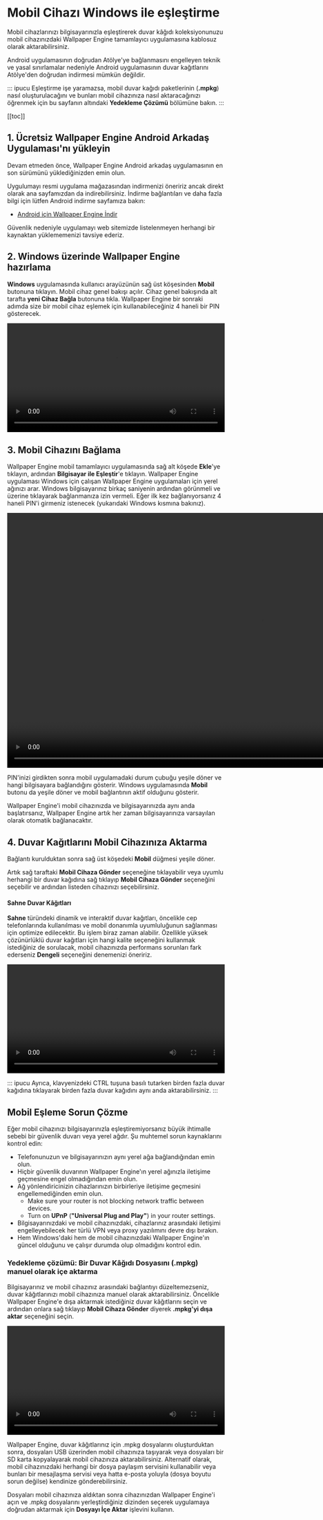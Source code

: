 # Mobil Cihazı Windows ile eşleştirme

Mobil cihazlarınızı bilgisayarınızla eşleştirerek duvar kâğıdı koleksiyonunuzu mobil cihazınızdaki Wallpaper Engine tamamlayıcı uygulamasına kablosuz olarak aktarabilirsiniz.

Android uygulamasının doğrudan Atölye'ye bağlanmasını engelleyen teknik ve yasal sınırlamalar nedeniyle Android uygulamasının duvar kağıtlarını Atölye'den doğrudan indirmesi mümkün değildir.

::: ipucu Eşleştirme işe yaramazsa, mobil duvar kağıdı paketlerinin (**.mpkg**) nasıl oluşturulacağını ve bunları mobil cihazınıza nasıl aktaracağınızı öğrenmek için bu sayfanın altındaki **Yedekleme Çözümü** bölümüne bakın.
:::

[[toc]]

## 1. Ücretsiz Wallpaper Engine Android Arkadaş Uygulaması'nı yükleyin

Devam etmeden önce, Wallpaper Engine Android arkadaş uygulamasının en son sürümünü yüklediğinizden emin olun.

Uygulumayı resmi uygulama mağazasından indirmenizi öneririz ancak direkt olarak ana sayfamızdan da indirebilirsiniz. İndirme bağlantıları ve daha fazla bilgi için lütfen Android indirme sayfamıza bakın:

* [Android için Wallpaper Engine İndir](https://www.wallpaperengine.io/android/)

Güvenlik nedeniyle uygulamayı web sitemizde listelenmeyen herhangi bir kaynaktan yüklememenizi tavsiye ederiz.

## 2. Windows üzerinde Wallpaper Engine hazırlama

**Windows** uygulamasında kullanıcı arayüzünün sağ üst köşesinden **Mobil** butonuna tıklayın. Mobil cihaz genel bakışı açılır. Cihaz genel bakışında alt tarafta **yeni Cihaz Bağla** butonuna tıkla. Wallpaper Engine bir sonraki adımda size bir mobil cihaz eşlemek için kullanabileceğiniz 4 haneli bir PIN gösterecek.

<video width="100%" controls autoplay loop>
  <source src="/videos/mobile_pin.mp4" type="video/mp4">
  Tarayıcınız video etiketini desteklemiyor.
</video>

## 3. Mobil Cihazını Bağlama

Wallpaper Engine mobil tamamlayıcı uygulamasında sağ alt köşede **Ekle**'ye tıklayın, ardından **Bilgisayar ile Eşleştir**'e tıklayın. Wallpaper Engine uygulaması Windows için çalışan Wallpaper Engine uygulamaları için yerel ağınızı arar. Windows bilgisayarınız birkaç saniyenin ardından görünmeli ve üzerine tıklayarak bağlanmanıza izin vermeli. Eğer ilk kez bağlanıyorsanız 4 haneli PIN'i girmeniz istenecek (yukarıdaki Windows kısmına bakınız).

<video height="590px" style="display:block;margin:0 auto;" controls autoplay loop>
  <source src="/videos/mobile_connect.mp4" type="video/mp4">
  Tarayıcınız video etiketini desteklemiyor.
</video>

PIN'inizi girdikten sonra mobil uygulamadaki durum çubuğu yeşile döner ve hangi bilgisayara bağlandığını gösterir. Windows uygulamasında **Mobil** butonu da yeşile döner ve mobil bağlantının aktif olduğunu gösterir.

Wallpaper Engine'i mobil cihazınızda ve bilgisayarınızda aynı anda başlatırsanız, Wallpaper Engine artık her zaman bilgisayarınıza varsayılan olarak otomatik bağlanacaktır.

## 4. Duvar Kağıtlarını Mobil Cihazınıza Aktarma

Bağlantı kurulduktan sonra sağ üst köşedeki **Mobil** düğmesi yeşile döner.

Artık sağ taraftaki **Mobil Cihaza Gönder** seçeneğine tıklayabilir veya uyumlu herhangi bir duvar kağıdına sağ tıklayıp **Mobil Cihaza Gönder** seçeneğini seçebilir ve ardından listeden cihazınızı seçebilirsiniz.

#### Sahne Duvar Kâğıtları

**Sahne** türündeki dinamik ve interaktif duvar kağıtları, öncelikle cep telefonlarında kullanılması ve mobil donanımla uyumluluğunun sağlanması için optimize edilecektir. Bu işlem biraz zaman alabilir. Özellikle yüksek çözünürlüklü duvar kağıtları için hangi kalite seçeneğini kullanmak istediğiniz de sorulacak, mobil cihazınızda performans sorunları fark ederseniz **Dengeli** seçeneğini denemenizi öneririz.

<video width="100%" controls autoplay loop>
  <source src="/videos/mobile_transfer.mp4" type="video/mp4">
  Tarayıcınız video etiketini desteklemiyor.
</video>

::: ipucu Ayrıca, klavyenizdeki CTRL tuşuna basılı tutarken birden fazla duvar kağıdına tıklayarak birden fazla duvar kağıdını aynı anda aktarabilirsiniz.
:::

## Mobil Eşleme Sorun Çözme

Eğer mobil cihazınızı bilgisayarınızla eşleştiremiyorsanız büyük ihtimalle sebebi bir güvenlik duvarı veya yerel ağdır. Şu muhtemel sorun kaynaklarını kontrol edin:

* Telefonunuzun ve bilgisayarınızın aynı yerel ağa bağlandığından emin olun.
* Hiçbir güvenlik duvarının Wallpaper Engine'ın yerel ağınızla iletişime geçmesine engel olmadığından emin olun.
* Ağ yönlendiricinizin cihazlarınızın birbirleriye iletişime geçmesini engellemediğinden emin olun.
    * Make sure your router is not blocking network traffic between devices.
    * Turn on **UPnP** (**"Universal Plug and Play"**) in your router settings.
* Bilgisayarınızdaki ve mobil cihazınızdaki, cihazlarınız arasındaki iletişimi engelleyebilecek her türlü VPN veya proxy yazılımını devre dışı bırakın.
* Hem Windows'daki hem de mobil cihazınızdaki Wallpaper Engine'ın güncel olduğunu ve çalışır durumda olup olmadığını kontrol edin.

### Yedekleme çözümü: Bir Duvar Kâğıdı Dosyasını (.mpkg) manuel olarak içe aktarma

Bilgisayarınız ve mobil cihazınız arasındaki bağlantıyı düzeltemezseniz, duvar kâğıtlarınızı mobil cihazınıza manuel olarak aktarabilirsiniz. Öncelikle Wallpaper Engine'e dışa aktarmak istediğiniz duvar kâğıtlarını seçin ve ardından onlara sağ tıklayıp **Mobil Cihaza Gönder** diyerek **.mpkg'yi dışa aktar** seçeneğini seçin.

<video width="100%" controls autoplay loop>
  <source src="/videos/mobile_export.mp4" type="video/mp4">
  Tarayıcınız video etiketini desteklemiyor.
</video>

Wallpaper Engine, duvar kâğıtlarınız için .mpkg dosyalarını oluşturduktan sonra, dosyaları USB üzerinden mobil cihazınıza taşıyarak veya dosyaları bir SD karta kopyalayarak mobil cihazınıza aktarabilirsiniz. Alternatif olarak, mobil cihazınızdaki herhangi bir dosya paylaşım servisini kullanabilir veya bunları bir mesajlaşma servisi veya hatta e-posta yoluyla (dosya boyutu sorun değilse) kendinize gönderebilirsiniz.

Dosyaları mobil cihazınıza aldıktan sonra cihazınızdan Wallpaper Engine'i açın ve .mpkg dosyalarını yerleştirdiğiniz dizinden seçerek uygulamaya doğrudan aktarmak için **Dosyayı İçe Aktar** işlevini kullanın.